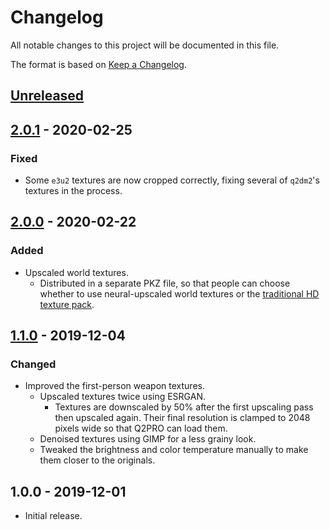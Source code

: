 # Changelog

All notable changes to this project will be documented in this file.

The format is based on [Keep a Changelog](http://keepachangelog.com/en/1.0.0/).

## [Unreleased]

## [2.0.1] - 2020-02-25

### Fixed

- Some `e3u2` textures are now cropped correctly, fixing several of `q2dm2`'s textures in the process.

## [2.0.0] - 2020-02-22

### Added

- Upscaled world textures.
  - Distributed in a separate PKZ file, so that people can choose whether to use neural-upscaled
    world textures or the
    [traditional HD texture pack](http://quakeservers.nquake.com/nquake2-addon-textures.zip).

## [1.1.0] - 2019-12-04

### Changed

- Improved the first-person weapon textures.
  - Upscaled textures twice using ESRGAN.
    - Textures are downscaled by 50% after the first upscaling pass then upscaled again.
      Their final resolution is clamped to 2048 pixels wide so that Q2PRO can load them.
  - Denoised textures using GIMP for a less grainy look.
  - Tweaked the brightness and color temperature manually to make them closer to the originals.

## 1.0.0 - 2019-12-01

- Initial release.

[Unreleased]: https://github.com/Calinou/quake2-neural-upscale/compare/v2.0.1...HEAD
[2.0.1]: https://github.com/Calinou/quake2-neural-upscale/compare/v2.0.0...v2.0.1
[2.0.0]: https://github.com/Calinou/quake2-neural-upscale/compare/v1.1.0...v2.0.0
[1.1.0]: https://github.com/Calinou/quake2-neural-upscale/compare/v1.0.0...v1.1.0
